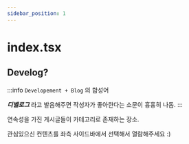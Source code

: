 ```yaml
---
sidebar_position: 1
---
```


# index.tsx

## Develog?

:::info
`Developement + Blog` 의 합성어

**_디벨로그_** 라고 발음해주면 작성자가 좋아한다는 소문이 흉흉히 나돔.
:::

연속성을 가진 게시글들이 카테고리로 존재하는 장소.

관심있으신 컨텐츠를 좌측 사이드바에서 선택해서 열람해주세요 :)
